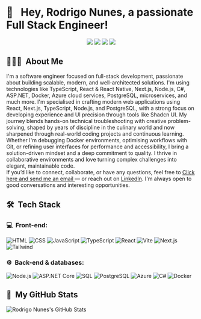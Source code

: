 <h1>👋 &nbsp; Hey, Rodrigo Nunes, a passionate Full Stack Engineer!</h1>
<p align="center">
<a href="https://www.linkedin.com/in/rodrigo-fraga-nunes-82418675/"><img src="https://img.shields.io/badge/-My%20LinkedIn-0077B5?style=flat-square&logo=linkedin&logoColor=white"/></a>
<a href="https://x.com/RodrigoDeFraga1/"><img src="https://img.shields.io/badge/-My%20X%20Profile-000000?style=flat-square&logo=X&logoColor=white"/></a>
<a href="https://d-dev-folio.vercel.app"><img src="https://img.shields.io/badge/My%20portfolio%20website-8A2BE2"/></a>
<a href="https://mail.google.com/mail/?view=cm&fs=1&to=rdefraganunes@gmail.com"><img src="https://img.shields.io/badge/-Send%20Me%20a%20Message-D14836?style=flat-square&logo=Gmail&logoColor=white"/></a>

</p>

<h2> 👨🏻‍💻 &nbsp;About Me </h2>

I'm a software engineer focused on full-stack development, passionate about building scalable, modern, and well-architected solutions. I'm using technologies like TypeScript, React & React Native, Next.js, Node.js, C#, ASP.NET, Docker, Azure cloud services, PostgreSQL, microservices, and much more.
I'm specialised in crafting modern web applications using React, Next.js, TypeScript, Node.js, and PostgreSQL, with a strong focus on developing experience and UI precision through tools like Shadcn UI. My journey blends hands-on technical troubleshooting with creative problem-solving, shaped by years of discipline in the culinary world and now sharpened through real-world coding projects and continuous learning.
Whether I'm debugging Docker environments, optimising workflows with Git, or refining user interfaces for performance and accessibility, I bring a solution-driven mindset and a deep commitment to quality. I thrive in collaborative environments and love turning complex challenges into elegant, maintainable code.  
If you’d like to connect, collaborate, or have any questions, feel free to <a href="https://mail.google.com/mail/?view=cm&fs=1&to=rdefraganunes@gmail.com" target="_blank"> Click here and send me an email
</a>— or reach out on <a href="https://www.linkedin.com/in/rodrigo-fraga-nunes-82418675/">LinkedIn</a>. I'm always open to good conversations and interesting opportunities.

<h2> 🛠 &nbsp;Tech Stack</h2>
<h3>💻 &nbsp;Front-end:</h3>

![HTML](https://img.shields.io/badge/-HTML-333333?style=flat&logo=HTML5)
![CSS](https://img.shields.io/badge/-CSS-333333?style=flat&logo=CSS3&logoColor=1572B6)
![JavaScript](https://img.shields.io/badge/-JavaScript-333333?style=flat&logo=javascript)
![TypeScript](https://img.shields.io/badge/-TypeScript-333333?style=flat&logo=typescript&logoColor=2D79C7)
![React](https://img.shields.io/badge/-React-333333?style=flat&logo=react)
![Vite](https://img.shields.io/badge/-Vite-646CFF?style=flat&logo=vite&logoColor=white)
![Next.js](https://img.shields.io/badge/-Next.js-333333?style=flat&logo=next.js)
![Tailwind](https://img.shields.io/badge/-Tailwind-333333?style=flat&logo=tailwind-css)

<h3>⚙️ &nbsp;Back-end & databases:</h3>

![Node.js](https://img.shields.io/badge/-Node.js-333333?style=flat&logo=node.js)
![ASP.NET Core](https://img.shields.io/badge/-ASP.NET_Core-512BD4?style=flat&logo=dotnet&logoColor=white)
![SQL](https://img.shields.io/badge/-SQL-003B57?style=flat&logo=sqlite&logoColor=white)
![PostgreSQL](https://img.shields.io/badge/-PostgreSQL-333333?style=flat&logo=postgresql)
![Azure](https://img.shields.io/badge/-Azure-0078D4?style=flat&logo=microsoft-azure&logoColor=white)
![C#](https://img.shields.io/badge/-C%23-239120?style=flat&logo=c-sharp&logoColor=white)
![Docker](https://img.shields.io/badge/-Docker-333333?style=flat&logo=docker)


<h2>🚀 &nbsp;My GitHub Stats</h2>

![Rodrigo Nunes's GitHub Stats](https://github-readme-stats.vercel.app/api?username=RodrigoNunes2004&show_icons=true&theme=dracula)
